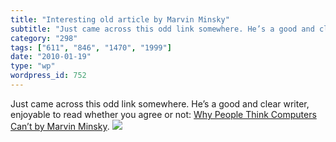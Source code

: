 ```yaml
---
title: "Interesting old article by Marvin Minsky"
subtitle: "Just came across this odd link somewhere. He’s a good and clear writer, enjoyable to read whether yo..."
category: "298"
tags: ["611", "846", "1470", "1999"]
date: "2010-01-19"
type: "wp"
wordpress_id: 752
---
```

Just came across this odd link somewhere. He’s a good and clear writer, enjoyable to read whether you agree or not: [Why People Think Computers Can’t by Marvin Minsky](http://web.media.mit.edu/%7Eminsky/papers/ComputersCantThink.txt).
![](https://i0.wp.com/img.zemanta.com/pixy.gif?w=584)
